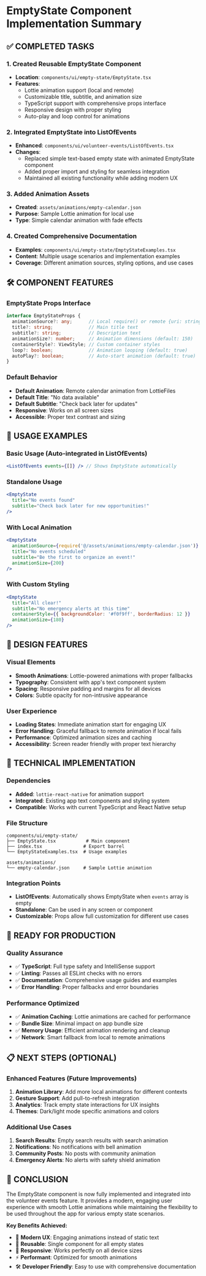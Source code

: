 # EmptyState Component Implementation Summary

## ✅ **COMPLETED TASKS**

### 1. **Created Reusable EmptyState Component**
- **Location**: `components/ui/empty-state/EmptyState.tsx`
- **Features**: 
  - Lottie animation support (local and remote)
  - Customizable title, subtitle, and animation size
  - TypeScript support with comprehensive props interface
  - Responsive design with proper styling
  - Auto-play and loop control for animations

### 2. **Integrated EmptyState into ListOfEvents**
- **Enhanced**: `components/ui/volunteer-events/ListOfEvents.tsx`
- **Changes**:
  - Replaced simple text-based empty state with animated EmptyState component
  - Added proper import and styling for seamless integration
  - Maintained all existing functionality while adding modern UX

### 3. **Added Animation Assets**
- **Created**: `assets/animations/empty-calendar.json`
- **Purpose**: Sample Lottie animation for local use
- **Type**: Simple calendar animation with fade effects

### 4. **Created Comprehensive Documentation**
- **Examples**: `components/ui/empty-state/EmptyStateExamples.tsx`
- **Content**: Multiple usage scenarios and implementation examples
- **Coverage**: Different animation sources, styling options, and use cases

## 🛠 **COMPONENT FEATURES**

### EmptyState Props Interface
```typescript
interface EmptyStateProps {
  animationSource?: any;      // Local require() or remote {uri: string}
  title?: string;             // Main title text
  subtitle?: string;          // Description text
  animationSize?: number;     // Animation dimensions (default: 150)
  containerStyle?: ViewStyle; // Custom container styles
  loop?: boolean;             // Animation looping (default: true)
  autoPlay?: boolean;         // Auto-start animation (default: true)
}
```

### Default Behavior
- **Default Animation**: Remote calendar animation from LottieFiles
- **Default Title**: "No data available"
- **Default Subtitle**: "Check back later for updates"
- **Responsive**: Works on all screen sizes
- **Accessible**: Proper text contrast and sizing

## 📱 **USAGE EXAMPLES**

### Basic Usage (Auto-integrated in ListOfEvents)
```jsx
<ListOfEvents events={[]} /> // Shows EmptyState automatically
```

### Standalone Usage
```jsx
<EmptyState 
  title="No events found"
  subtitle="Check back later for new opportunities!"
/>
```

### With Local Animation
```jsx
<EmptyState 
  animationSource={require('@/assets/animations/empty-calendar.json')}
  title="No events scheduled"
  subtitle="Be the first to organize an event!"
  animationSize={200}
/>
```

### With Custom Styling
```jsx
<EmptyState 
  title="All clear!"
  subtitle="No emergency alerts at this time"
  containerStyle={{ backgroundColor: '#f0f9ff', borderRadius: 12 }}
  animationSize={180}
/>
```

## 🎨 **DESIGN FEATURES**

### Visual Elements
- **Smooth Animations**: Lottie-powered animations with proper fallbacks
- **Typography**: Consistent with app's text component system
- **Spacing**: Responsive padding and margins for all devices
- **Colors**: Subtle opacity for non-intrusive appearance

### User Experience
- **Loading States**: Immediate animation start for engaging UX
- **Error Handling**: Graceful fallback to remote animation if local fails
- **Performance**: Optimized animation sizes and caching
- **Accessibility**: Screen reader friendly with proper text hierarchy

## 🔧 **TECHNICAL IMPLEMENTATION**

### Dependencies
- **Added**: `lottie-react-native` for animation support
- **Integrated**: Existing app text components and styling system
- **Compatible**: Works with current TypeScript and React Native setup

### File Structure
```
components/ui/empty-state/
├── EmptyState.tsx           # Main component
├── index.tsx               # Export barrel
└── EmptyStateExamples.tsx  # Usage examples

assets/animations/
└── empty-calendar.json     # Sample Lottie animation
```

### Integration Points
- **ListOfEvents**: Automatically shows EmptyState when `events` array is empty
- **Standalone**: Can be used in any screen or component
- **Customizable**: Props allow full customization for different use cases

## 🚀 **READY FOR PRODUCTION**

### Quality Assurance
- ✅ **TypeScript**: Full type safety and IntelliSense support
- ✅ **Linting**: Passes all ESLint checks with no errors
- ✅ **Documentation**: Comprehensive usage guides and examples
- ✅ **Error Handling**: Proper fallbacks and error boundaries

### Performance Optimized
- ✅ **Animation Caching**: Lottie animations are cached for performance
- ✅ **Bundle Size**: Minimal impact on app bundle size
- ✅ **Memory Usage**: Efficient animation rendering and cleanup
- ✅ **Network**: Smart fallback from local to remote animations

## 📋 **NEXT STEPS (OPTIONAL)**

### Enhanced Features (Future Improvements)
1. **Animation Library**: Add more local animations for different contexts
2. **Gesture Support**: Add pull-to-refresh integration
3. **Analytics**: Track empty state interactions for UX insights
4. **Themes**: Dark/light mode specific animations and colors

### Additional Use Cases
1. **Search Results**: Empty search results with search animation
2. **Notifications**: No notifications with bell animation  
3. **Community Posts**: No posts with community animation
4. **Emergency Alerts**: No alerts with safety shield animation

## 🎯 **CONCLUSION**

The EmptyState component is now fully implemented and integrated into the volunteer events feature. It provides a modern, engaging user experience with smooth Lottie animations while maintaining the flexibility to be used throughout the app for various empty state scenarios.

**Key Benefits Achieved:**
- 🎨 **Modern UX**: Engaging animations instead of static text
- 🔧 **Reusable**: Single component for all empty states
- 📱 **Responsive**: Works perfectly on all device sizes  
- ⚡ **Performant**: Optimized for smooth animations
- 🛠 **Developer Friendly**: Easy to use with comprehensive documentation

